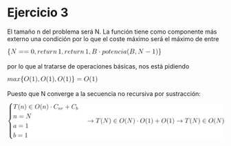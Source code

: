 # Ejercicio 3
El tamaño n del problema será N. La función tiene como componente más externo una condición por lo que el coste máximo será el máximo de entre 

![max of set of order 1 elements](3.3.1.png)

por lo que al tratarse de operaciones básicas, nos está pidiendo 

![in that set, the element of highest order is order 1](3.3.2.png)

Puesto que N converge a la secuencia no recursiva por sustracción:

![let n equals N, a equals 1 and b equals 1](3.3.3.png)